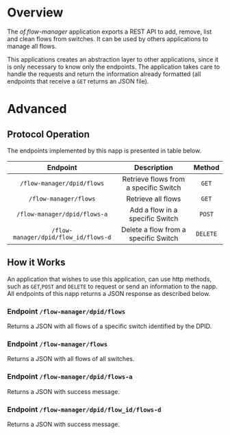 Overview
========

The _of.flow-manager_ application exports a REST API to add, remove, 
list and clean flows from switches. It can be used by others 
applications to manage all flows.

This applications creates an abstraction layer to other applications, 
since it is only necessary to know only the endpoints. The application
takes care to handle the requests and return the information already 
 formatted (all endpoints that receive a `GET` returns an JSON file).

Advanced
========

Protocol Operation
------------------

The endpoints implemented by this napp is presented in table below. 


|                Endpoint                |              Description              | Method |
|:--------------------------------------:|:-------------------------------------:|:------:|
|       `/flow-manager/dpid/flows`       | Retrieve flows from a specific Switch |   `GET`  |
|           `/flow-manager/flows`          |           Retrieve all flows          |   `GET`  |
|      `/flow-manager/dpid/flows-a`      |    Add a flow in a specific Switch    |  `POST`  |
| `/flow-manager/dpid/flow_id/flows-d` |  Delete a flow from a specific Switch | `DELETE` |


How it Works
------------

An application that wishes to use this application, can use http 
methods, such as `GET`,`POST` and `DELETE` to request or send an 
information to the napp. All endpoints of this napp returns a JSON 
response as described below.

### Endpoint `/flow-manager/dpid/flows`

Returns a JSON with all flows of a specific switch identified by the 
DPID.

### Endpoint `/flow-manager/flows`

Returns a JSON with all flows of all switches.

### Endpoint `/flow-manager/dpid/flows-a`

Returns a JSON with success message.

### Endpoint `/flow-manager/dpid/flow_id/flows-d`

Returns a JSON with success message.
